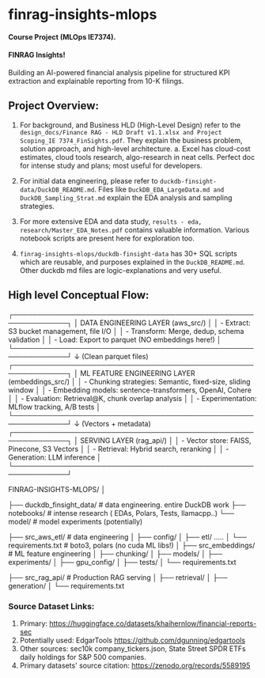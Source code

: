 # finrag-insights-mlops

#### Course Project (MLOps IE7374).
#### FINRAG Insights!  

Building an AI-powered financial analysis pipeline for structured KPI extraction and explainable reporting from 10-K filings.

## Project Overview:
1. For background, and Business HLD (High-Level Design) refer to the `design_docs/Finance RAG - HLD Draft v1.1.xlsx and Project Scoping_IE 7374_FinSights.pdf`. They explain the business problem, solution approach, and high-level architecture.
    a. Excel has cloud-cost estimates, cloud tools research, algo-research in neat cells. Perfect doc for intense study and plans; most useful for developers.

2. For initial data engineering, please refer to `duckdb-finsight-data/DuckDB_README.md`. Files like `DuckDB_EDA_LargeData.md and DuckDB_Sampling_Strat.md` explain the EDA analysis and sampling strategies.

3. For more extensive EDA and data study, `results - eda, research/Master_EDA_Notes.pdf` contains valuable information. Various notebook scripts are present here for exploration too.

4. `finrag-insights-mlops/duckdb-finsight-data` has 30+ SQL scripts which are reusable, and purposes explained in the `DuckDB_README.md`. Other duckdb md files are logic-explanations and very useful. 
 


## High level Conceptual Flow:
┌─────────────────────────────────────────────────────────────┐
│ DATA ENGINEERING LAYER (aws_src/)                           │
│ - Extract: S3 bucket management, file I/O                   │
│ - Transform: Merge, dedup, schema validation                │
│ - Load: Export to parquet (NO embeddings here!)             │
└─────────────────────────────────────────────────────────────┘
                          ↓ (Clean parquet files)
┌─────────────────────────────────────────────────────────────┐
│ ML FEATURE ENGINEERING LAYER (embeddings_src/)              │
│ - Chunking strategies: Semantic, fixed-size, sliding window │
│ - Embedding models: sentence-transformers, OpenAI, Cohere   │
│ - Evaluation: Retrieval@K, chunk overlap analysis           │
│ - Experimentation: MLflow tracking, A/B tests               │
└─────────────────────────────────────────────────────────────┘
                          ↓ (Vectors + metadata)
┌─────────────────────────────────────────────────────────────┐
│ SERVING LAYER (rag_api/)                                    │
│ - Vector store: FAISS, Pinecone, S3 Vectors                 │
│ - Retrieval: Hybrid search, reranking                       │
│ - Generation: LLM inference                                 │
└─────────────────────────────────────────────────────────────┘

FINRAG-INSIGHTS-MLOPS/
│

├── duckdb_finsight_data/           # data engineering. entire DuckDB work
├── notebooks/                      # intense research ( EDAs, Polars, Tests, llamacpp..)
└── model/                          # model experiments (potentially)

├── src_aws_etl/                    # data engineering
│   ├── config/
│   ├── etl/ .....
│   └── requirements.txt            # boto3, polars (no cuda ML libs!)
│
├── src_embeddings/                 # ML feature engineering
│   ├── chunking/
│   ├── models/
│   ├── experiments/
│   ├── gpu_config/
│   ├── tests/
│   └── requirements.txt           

├── src_rag_api/                    # Production RAG serving
│   ├── retrieval/
│   ├── generation/
│   └── requirements.txt


### Source Dataset Links:
1. Primary: https://huggingface.co/datasets/khaihernlow/financial-reports-sec
2. Potentially used: EdgarTools https://github.com/dgunning/edgartools
3. Other sources: sec10k company_tickers.json, State Street SPDR ETFs daily holdings for S&P 500 companies.
4. Primary datasets' source citation: https://zenodo.org/records/5589195


